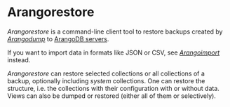 Arangorestore
=============

_Arangorestore_ is a command-line client tool to restore backups created by
[_Arangodump_](../Arangodump/README.md) to
[ArangoDB servers](../Arangod/README.md).

If you want to import data in formats like JSON or CSV, see
[_Arangoimport_](../Arangoimport/README.md) instead.

_Arangorestore_ can restore selected collections or all collections of a backup,
optionally including _system_ collections. One can restore the structure, i.e.
the collections with their configuration with or without data.
Views can also be dumped or restored (either all of them or selectively).
